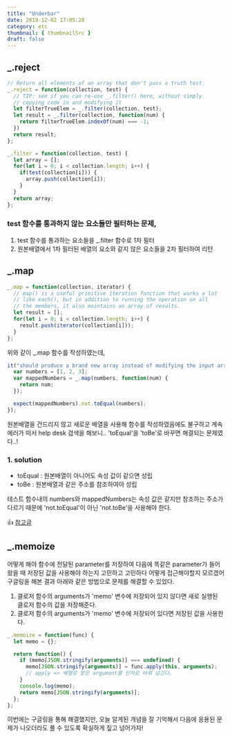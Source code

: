 ```yaml
---
title: "Underbar"
date: 2019-12-02 17:05:28
category: etc
thumbnail: { thumbnailSrc }
draft: false
---
```


## _.reject

```js
// Return all elements of an array that don't pass a truth test.
_.reject = function(collection, test) {
  // TIP: see if you can re-use _.filter() here, without simply
  // copying code in and modifying it
  let filterTrueElem = _.filter(collection, test);
  let result = _.filter(collection, function(num) {
    return filterTrueElem.indexOf(num) === -1;
  })
  return result;
};

_.filter = function(collection, test) {
  let array = [];
  for(let i = 0; i < collection.length; i++) {
    if(test(collection[i])) {
      array.push(collection[i]);
    }
  }
  return array;
};
```
### test 함수를 통과하지 않는 요소들만 필터하는 문제,
1. test 함수를 통과하는 요소들을 _.filter 함수로 1차 필터
2. 원본배열에서 1차 필터된 배열의 요소와 같지 않은 요소들을 2차 필터하여 리턴 



## _.map

```js
_.map = function(collection, iterator) {
  // map() is a useful primitive iteration function that works a lot
  // like each(), but in addition to running the operation on all
  // the members, it also maintains an array of results.
  let result = [];
  for(let i = 0; i < collection.length; i++) {
    result.push(iterator(collection[i]));
  }
};
```
위와 같이 _.map 함수를 작성하였는데,
```js
it("should produce a brand new array instead of modifying the input array", function() {
  var numbers = [1, 2, 3];
  var mappedNumbers = _.map(numbers, function(num) {
    return num;
  });

  expect(mappedNumbers).not.toEqual(numbers);
});
```
원본배열을 건드리지 않고 새로운 배열을 사용해 함수를 작성하였음에도 불구하고 계속 에러가 떠서 help desk 검색을 해보니..
'toEqual'을 'toBe'로 바꾸면 해결되는 문제였다..! 

### 1. solution

- toEqual : 원본배열이 아니어도 속성 값이 같으면 성립
- toBe : 원본배열과 같은 주소를 참조하여야 성립

테스트 함수내의 numbers와 mappedNumbers는 속성 값은 같지만 참조하는 주소가 다르기 때문에 'not.toEqual'이 아닌 'not.toBe'을 사용해야 한다.

👍 [참고글](https://benmccormick.org/2017/08/15/jest-matchers-1/)

## _.memoize

어떻게 해야 함수에 전달된 parameter를 저장하여 다음에 똑같은 parameter가 들어왔을 때 저장된 값을 사용해야 하는지 고민하고 고민하다 어떻게 접근해야할지 모르겠어 구글링을 해본 결과 아래와 같은 방법으로 문제를 해결할 수 있었다.

1. 클로저 함수의 arguments가 'memo' 변수에 저장되어 있지 않다면 새로 실행된 클로저 함수의 값을 저장해준다.
2. 클로저 함수의 arguments가 'memo' 변수에 저장되어 있다면 저장된 값을 사용한다.

```js
_.memoize = function(func) {
  let memo = {};

  return function() {
    if (memo[JSON.stringify(arguments)] === undefined) {
      memo[JSON.stringify(arguments)] = func.apply(this, arguments);
      // apply => 배열로 받은 argument를 인자로 바꿔 넘긴다.
    }
    console.log(memo);
    return memo[JSON.stringify(arguments)];
  };
};
```

이번에는 구글링을 통해 해결했지만, 오늘 알게된 개념을 잘 기억해서 다음에 응용된 문제가 나오더라도 풀 수 있도록 확실하게 짚고 넘어가자!
